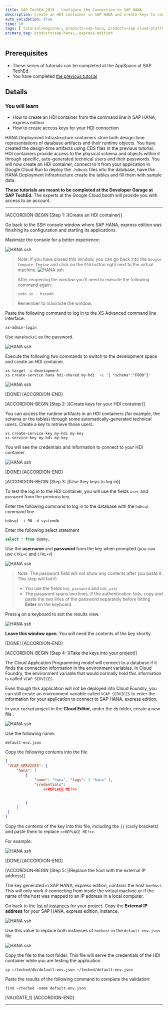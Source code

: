 ```yaml
---
title: SAP TechEd 2019 - Configure the Connection to SAP HANA
description: Create an HDI container in SAP HANA and create keys to connect from your application
auto_validation: true
time: 10
tags: [ tutorial>beginner, products>sap-hana, products>sap-cloud-platform]
primary_tag: products>sap-hana\,-express-edition
---
```


## Prerequisites
  - These series of tutorials can be completed at the AppSpace at SAP TechEd.
  - You have completed [the previous tutorial](teched-google-cloud-run-2)

## Details
### You will learn
  - How to create an HDI container from the command line in SAP HANA, express edition
  - How to create access keys for your HDI connection

HANA Deployment Infrastructure containers store both design-time representations of database artifacts and their runtime objects. You have created the design-time artifacts using CDS files in the previous tutorial. HDI containers provide access to the physical schema and objects within it through specific, auto-generated technical users and their passwords.
You will now create an HDI container, connect to it from your application in Google Cloud Run to deploy the `.hdbcds` files into the database, have the HANA Deployment Infrastructure create the tables and fill them with sample data.

**These tutorials are meant to be completed at the Developer Garage at SAP TechEd.** The experts at the Google Cloud booth will provide you with access to an account.

---

[ACCORDION-BEGIN [Step 1: ](Create an HDI container)]

Go back to the SSH console window where SAP HANA, express edition was finishing its configuration and starting its applications.

Maximize the console for a better experience:

![HANA ssh](max.png)

> Note: If you have closed this window, you can go back into the `Google Compute Engine` and click on the `SSH` button right next to the virtual machine.
>  ![HANA ssh](ssh.png)
>
> After reopening the window you'll need to execute the following command again:
> ```shell
> sudo su - hxeadm
> ```
> Remember to maximize the window.

Paste the following command to log in to the XS Advanced command line interface:

```shell
xs-admin-login
```

Use `HanaRocks1` as the password.

![HANA ssh](2.png)

Execute the following two commands to switch to the development space and create an HDI container.

```shell
xs target -s development
xs create-service hana hdi-shared my-hdi  -c '{ "schema":"FOOD"}'
```

![HANA ssh](3.png)


[DONE]
[ACCORDION-END]

[ACCORDION-BEGIN [Step 2: ](Create keys for your HDI container)]

You can access the runtime artifacts in an HDI containers (for example, the schema or the tables) through some automatically-generated technical users. Create a key to retrieve those users.

```shell
xs create-service-key my-hdi my-key
xs service-key my-hdi my-key
```

You will see the credentials and information to connect to your HDI container.

![HANA ssh](4.png)

[DONE]
[ACCORDION-END]


[ACCORDION-BEGIN [Step 3: ](Use they keys to log in)]

To test the log in to the HDI container, you will use the fields `user` and `password` from the previous key.

Enter the following command to log in to the database with the `hdbsql` command line.

```shell
hdbsql -i 90 -d systemdb
```

Enter the following select statement

```sql
select * from dummy;
```
Use the **username** and **password** from the key when prompted (you can use `CTRL+C` and `CTRL+V`)

![HANA ssh](5.png)

> Note: The password field will not show any contents after you paste it.
>  This step will fail if:
>
> - You use the fields `hdi_password` and `hdi_user`
> - The password spans two lines.  If the authentication fails, copy and paste the two lines of the password separately before hitting **Enter** on the keyboard.

Press **`q`** on a keyboard to exit the results view.

![HANA ssh](6.png)

**Leave this window open**. You will need the contents of the key shortly.

[DONE]
[ACCORDION-END]

[ACCORDION-BEGIN [Step 4: ](Take the keys into your project)]

The Cloud Application Programming model will connect to a database if it finds the connection information in the environment variables. In Cloud Foundry, the environment variable that would normally hold this information is called `VCAP_SERVICES`.

Even though this application will not be deployed into Cloud Foundry, you can still create an environment variable called  `VCAP_SERVICES` to enter the information for your application to connect to SAP HANA, express edition.

In your `teched` project in the **Cloud Editor**, under the `db` folder, create a new file .

![HANA ssh](8x.png)

Use the following name:

```file
default-env.json
```

Copy the following contents into the file

```json
{
 "VCAP_SERVICES": {
     "hana": [
         {
             "name": "hana", "tags": [ "hana" ],
             "credentials":
                 <<REPLACE ME!>>


         }
     ]
 }
}
```

Copy the contents of the key into this file, including the `{}` (curly brackets) and paste them to replace `<<REPLACE ME!>>`.

For example:

![HANA ssh](11.png)

[DONE]
[ACCORDION-END]

[ACCORDION-BEGIN [Step 5: ](Replace the host with the external IP address)]

The key generated in SAP HANA, express edition, contains the host `hxehost`. This will only work if connecting from inside the virtual machine or if the name of the host was mapped to an IP address in a local computer.

Go back to the [list of instances](https://console.cloud.google.com/compute/instances) for your project. Copy the **External IP address** for your SAP HANA, express edition, instance.

![HANA ssh](12.png)

Use this value to replace both instances of `hxehost` in the `default-env.json` file

![HANA ssh](13.png)

Copy the file to the root folder. This file will serve the credentials of the HDI container while you are testing the application.

```shell
cp ~/teched/db/default-env.json ~/teched/default-env.json
```

Paste the results of the following command to complete the validation:

```shell
find ~/teched -name default-env.json
```

[VALIDATE_1]
[ACCORDION-END]

---
